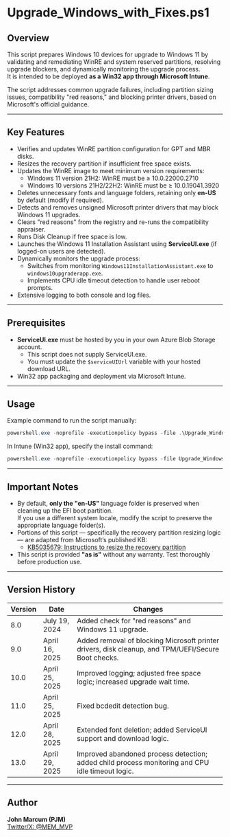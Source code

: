 
# Upgrade_Windows_with_Fixes.ps1

## Overview

This script prepares Windows 10 devices for upgrade to Windows 11 by validating and remediating WinRE and system reserved partitions, resolving upgrade blockers, and dynamically monitoring the upgrade process.\
It is intended to be deployed **as a Win32 app through Microsoft Intune**.

The script addresses common upgrade failures, including partition sizing issues, compatibility "red reasons," and blocking printer drivers, based on Microsoft's official guidance.

---

## Key Features

- Verifies and updates WinRE partition configuration for GPT and MBR disks.
- Resizes the recovery partition if insufficient free space exists.
- Updates the WinRE image to meet minimum version requirements:
  - Windows 11 version 21H2: WinRE must be ≥ 10.0.22000.2710
  - Windows 10 versions 21H2/22H2: WinRE must be ≥ 10.0.19041.3920
- Deletes unnecessary fonts and language folders, retaining only **en-US** by default (modify if required).
- Detects and removes unsigned Microsoft printer drivers that may block Windows 11 upgrades.
- Clears "red reasons" from the registry and re-runs the compatibility appraiser.
- Runs Disk Cleanup if free space is low.
- Launches the Windows 11 Installation Assistant using **ServiceUI.exe** (if logged-on users are detected).
- Dynamically monitors the upgrade process:
  - Switches from monitoring `Windows11InstallationAssistant.exe` to `windows10upgraderapp.exe`.
  - Implements CPU idle timeout detection to handle user reboot prompts.
- Extensive logging to both console and log files.

---

## Prerequisites

- **ServiceUI.exe** must be hosted by you in your own Azure Blob Storage account.
  - This script does not supply ServiceUI.exe.
  - You must update the `$serviceUIUrl` variable with your hosted download URL.
- Win32 app packaging and deployment via Microsoft Intune.

---

## Usage

Example command to run the script manually:

```powershell
powershell.exe -noprofile -executionpolicy bypass -file .\Upgrade_Windows_with_Fixes.ps1
```

In Intune (Win32 app), specify the install command:

```powershell
powershell.exe -noprofile -executionpolicy bypass -file Upgrade_Windows_with_Fixes.ps1
```

---

## Important Notes

- By default, **only the "en-US"** language folder is preserved when cleaning up the EFI boot partition.\
  If you use a different system locale, modify the script to preserve the appropriate language folder(s).
- Portions of this script — specifically the recovery partition resizing logic — are adapted from Microsoft’s published KB:
  - [KB5035679: Instructions to resize the recovery partition](https://support.microsoft.com/en-us/topic/kb5035679-instructions-to-run-a-script-to-resize-the-recovery-partition-to-install-a-winre-update-98502836-cb2c-4d9a-874c-23bcdf16cd45)
- This script is provided **"as is"** without any warranty. Test thoroughly before production use.

---

## Version History

| Version | Date           | Changes                                                                                             |
| ------- | -------------- | --------------------------------------------------------------------------------------------------- |
| 8.0     | July 19, 2024  | Added check for "red reasons" and Windows 11 upgrade.                                               |
| 9.0     | April 16, 2025 | Added removal of blocking Microsoft printer drivers, disk cleanup, and TPM/UEFI/Secure Boot checks. |
| 10.0    | April 25, 2025 | Improved logging; adjusted free space logic; increased upgrade wait time.                           |
| 11.0    | April 25, 2025 | Fixed bcdedit detection bug.                                                                        |
| 12.0    | April 28, 2025 | Extended font deletion; added ServiceUI support and download logic.                                 |
| 13.0    | April 29, 2025 | Improved abandoned process detection; added child process monitoring and CPU idle timeout logic.    |

---

## Author

**John Marcum (PJM)**\
[Twitter/X: @MEM_MVP](https://x.com/MEM_MVP)
